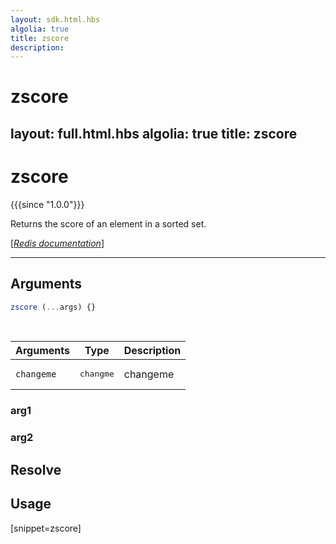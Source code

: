 ```yaml
---
layout: sdk.html.hbs
algolia: true
title: zscore
description:
---
```


# zscore
layout: full.html.hbs
algolia: true
title: zscore
---

# zscore

{{{since "1.0.0"}}}

Returns the score of an element in a sorted set.

[[_Redis documentation_]](https://redis.io/commands/zscore)

---

## Arguments

```js
zscore (...args) {}

```

<br/>

| Arguments    | Type    | Description |
|--------------|---------|-------------|
| ``changeme`` | <pre>changme</pre> | changeme    |

### arg1

### arg2

## Resolve

## Usage

[snippet=zscore]

